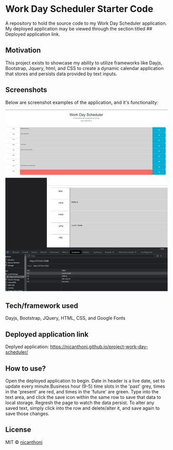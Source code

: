 # Work Day Scheduler Starter Code
A repository to hold the source code to my Work Day Scheduler application. My deployed application may be viewed through the section titled ## Deployed application link. 

## Motivation
This project exists to showcase my ability to utilize frameworks like Dayjs, Bootstrap, Jquery, html, and CSS to create a dynamic calendar application that stores and persists data provided by text inputs.


## Screenshots

Below are screenshot examples of the application, and it's functionality:

![ScreenShot](./Assets/WD1.png)
![ScreenShot](./Assets/WD2.png)


## Tech/framework used

Dayjs, Bootstrap, JQuery, HTML,  CSS, and Google Fonts


## Deployed application link

Deplyed application: https://nicanthoni.github.io/project-work-day-scheduler/


## How to use?
Open the deployed application to begin. Date in header is a live date, set to update every minute.Business hour (9-5) time slots in the 'past' grey, times in the 'present' are red, and times in the 'future' are green. Type into the text area, and click the save icon within the same row to save that data to local storage. Regresh the page to watch the data persist. To alter any saved text, simply click into the row and delete/alter it, and save again to save those changes.

## License

MIT © [nicanthoni]()